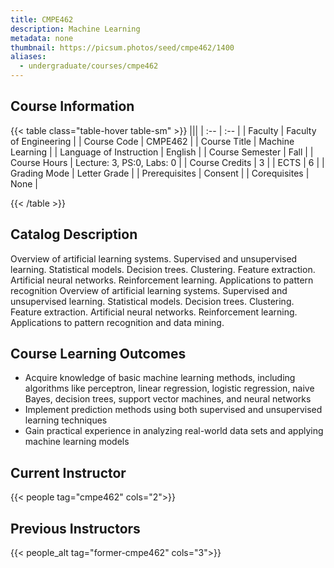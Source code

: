 ```yaml
---
title: CMPE462
description: Machine Learning
metadata: none
thumbnail: https://picsum.photos/seed/cmpe462/1400
aliases:
  - undergraduate/courses/cmpe462
---
```


## Course Information

<!-- prettier-ignore-start -->
{{< table class="table-hover table-sm" >}}
|||
| :-- | :-- |
| Faculty | Faculty of Engineering |
| Course Code | CMPE462 |
| Course Title | Machine Learning |
| Language of Instruction | English |
| Course Semester | Fall |
| Course Hours | Lecture: 3, PS:0, Labs: 0 |
| Course Credits | 3 |
| ECTS | 6 |
| Grading Mode | Letter Grade |
| Prerequisites | Consent |
| Corequisites | None |

{{< /table >}}
<!-- prettier-ignore-end -->


## Catalog Description

Overview of artificial learning systems. Supervised and unsupervised learning. Statistical models. Decision trees. Clustering. Feature extraction. Artificial neural networks. Reinforcement learning. Applications to pattern recognition Overview of artificial learning systems. Supervised and unsupervised learning. Statistical models. Decision trees. Clustering. Feature extraction. Artificial neural networks. Reinforcement learning. Applications to pattern recognition and data mining.

## Course Learning Outcomes

- Acquire knowledge of basic machine learning methods, including algorithms like perceptron, linear regression, logistic regression, naive Bayes, decision trees, support vector machines, and neural networks
- Implement prediction methods using both supervised and unsupervised learning techniques
- Gain practical experience in analyzing real-world data sets and applying machine learning models

## Current Instructor

{{< people tag="cmpe462" cols="2">}}

## Previous Instructors

{{< people_alt tag="former-cmpe462" cols="3">}}
